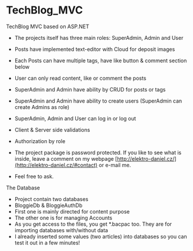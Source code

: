 # TechBlog_MVC
TechBlog MVC based on ASP.NET

- The projects itself has three main roles: SuperAdmin, Admin and User
- Posts have implemented text-editor with Cloud for deposit images
- Each Posts can have multiple tags, have like button & comment section below
- User can only read content, like or comment the posts
- SuperAdmin and Admin have ability by CRUD for posts or tags
- SuperAdmin and Admin have ability to create users (SuperAdmin can create Admins as role)
- SuperAdmin, Admin and User can log in or log out
- Client & Server side validations
- Authorization by role

- The project package is password protected. If you like to see what is inside, leave a comment on my webpage [http://elektro-daniel.cz/](http://elektro-daniel.cz/#contact) or e-mail me.
- Feel free to ask.

The Database
- Project contain two databases
- BloggieDb & BloggieAuthDb
- First one is mainly directed for content purpose
- The other one is for managing Accounts
- As you get access to the files, you get *.bacpac too. They are for importing databases with/without data
- I already inserted some values (two articles) into databases so you can test it out in a few minutes!
